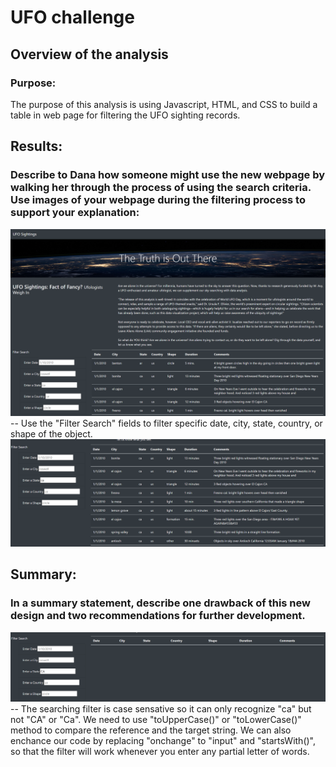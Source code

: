 # UFO challenge

## Overview of the analysis
### Purpose:
The purpose of this analysis is using Javascript, HTML, and CSS to build a table in web page for filtering the UFO sighting records.

## Results:
###  Describe to Dana how someone might use the new webpage by walking her through the process of using the search criteria. Use images of your webpage during the filtering process to support your explanation:
![GITHUB](https://github.com/seafishleo/HW/blob/master/HW11/1.png)
-- Use the "Filter Search" fields to filter specific date, city, state, country, or shape of the object.
![GITHUB](https://github.com/seafishleo/HW/blob/master/HW11/2.png)


## Summary:
### In a summary statement, describe one drawback of this new design and two recommendations for further development.
![GITHUB](https://github.com/seafishleo/HW/blob/master/HW11/3.png)
-- The searching filter is case sensative so it can only recognize "ca" but not "CA" or "Ca". We need to use "toUpperCase()" or "toLowerCase()" method to compare the reference and the target string. We can also enchance our code by replacing "onchange" to "input" and "startsWith()", so that the filter will work whenever you enter any partial letter of words.